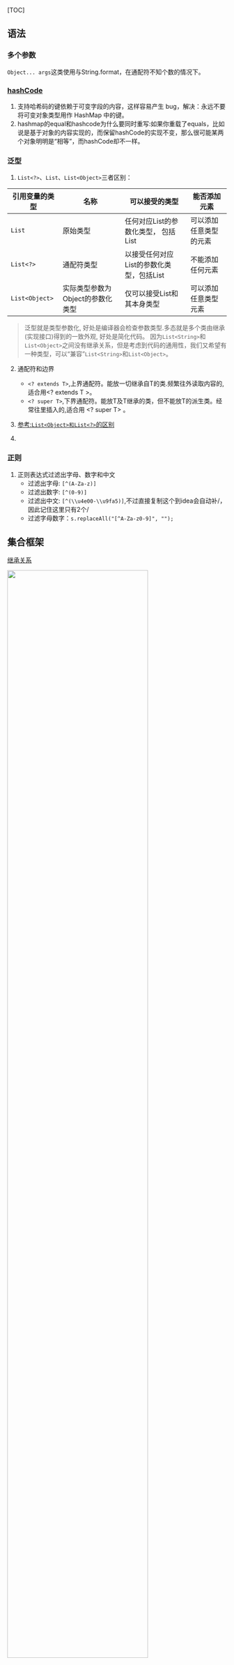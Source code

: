  [TOC] 

## 语法
### 多个参数
`Object... args`这类使用与String.format，在通配符不知个数的情况下。

### [hashCode](https://www.ibm.com/developerworks/cn/java/j-5things3/index.html?ca=drs-)

1. 支持哈希码的键依赖于可变字段的内容，这样容易产生 bug，解决：永远不要将可变对象类型用作 HashMap 中的键。
2. hashmap的equal和hashcode为什么要同时重写:如果你重载了equals，比如说是基于对象的内容实现的，而保留hashCode的实现不变，那么很可能某两个对象明明是“相等”，而hashCode却不一样。

### 泛型
1. `List<?>`、`List`、`List<Object>`三者区别：

| 引用变量的类型 | 名称                             | 可以接受的类型                           | 能否添加元素           |
| -------------- | -------------------------------- | ---------------------------------------- | ---------------------- |
| `List`         | 原始类型                         | 任何对应List的参数化类型， 包括List      | 可以添加任意类型的元素 |
| `List<?>`      | 通配符类型                       | 以接受任何对应List的参数化类型，包括List | 不能添加任何元素       |
| `List<Object>` | 实际类型参数为Object的参数化类型 | 仅可以接受List和其本身类型               | 可以添加任意类型元素   |

> 泛型就是类型参数化, 好处是编译器会检查参数类型.多态就是多个类由继承(实现接口)得到的一致外观, 好处是简化代码。
> 因为`List<String>`和`List<Object>`之间没有继承关系，但是考虑到代码的通用性，我们又希望有一种类型，可以“兼容”`List<String>`和`List<Object>`。

2. 通配符和边界
   - `<? extends T>`,上界通配符。能放一切继承自T的类.频繁往外读取内容的,适合用<? extends T >。
   - `<? super T>`,下界通配符。能放T及T继承的类，但不能放T的派生类。经常往里插入的,适合用 <? super T> 。

3. [参考:`List<Object>和List<?>`的区别](https://www.jianshu.com/p/f25da582f592)
4. 

### 正则

1. 正则表达式过滤出字母、数字和中文
   - 过滤出字母: `[^(A-Za-z)]`
   - 过滤出数字: `[^(0-9)]`
   - 过滤出中文: `[^(\\u4e00-\\u9fa5)]`,不过直接复制这个到idea会自动补/，因此记住这里只有2个/
   - 过滤字母数字：`s.replaceAll("[^A-Za-z0-9]", ""); `

## 集合框架

[继承关系](https://segmentfault.com/a/1190000014240704)

   <img src="https://github.com/xuzhuang1996/MyJava/blob/master/img/面试/collect.jpeg" width=80% height=80% />

### List

1. 特点：有序，存储顺序与取出顺序一致。

#### ArrayList

1. 结构图7：

   <img src="https://github.com/xuzhuang1996/MyJava/blob/master/img/面试/7ArrayList.png" width=80% height=80% />

2. 实现了List接口，可以List基本操作；实现了RandomAccess接口，作为一个标识，表示可以快速随机访问元素。

3. 底层数组，线程不安全。将数据存在Object[] elementData中。

4. `add(E e)`方法：

   - 检查一下数组的容量是否足够：size+1即当前增加元素所需要的容量minCapacity，如果是增加的第一个元素，设置minCapacity为默认10。
   - 所需容量minCapacity与当前容量elementData.length比较，如果数组长度不够，扩容1.5倍。如果还小，扩充为minCapacity。返回`Arrays.copyOf(elementData, newCapacity);`而Arrays.copyOf底层是System.arraycopy。

5. `remove(int index)`方法，跟`add(int index,E element)`一样，底层元素移动都是System.arraycopy实现。删除元素时不会减少容量，若减少容量则调用trimToSize()

#### 线程安全的ArrayList

1. Collections.synchronizedList(list)

   1. 在所有方法都加关键字，另外官方文档是建议我们在遍历的时候加锁处理的。

      List list = Collections.synchronizedList(new ArrayList());
         synchronized (list) {
            Iterator i = list.iterator(); // Must be in synchronized block
            while (i.hasNext())
      	  foo(i.next());
         }
         //因为该方法没加锁
         @Override
         public Iterator<T> iterator() {
             return backingList.iterator();
         }

2. CopyOnWriteArrayList

   1. add(E)时直接用ReentrantLock锁住代码块。拷贝一份新的，指向原数组，并且使用volatile修饰数组来保证修改后的可见性。

      private transient volatile Object[] array;

   2. add(int,E)同样用该锁，然后按index分2部分进行copy出一份新的数组进行相关的操作，在执行完修改操作后将原来集合指向新的集合来完成修改操作；

3. 特性：

   1. synchronizedList适合对数据要求较高的情况，但是因为读写全都加锁，所有效率较低。
   2. CopyOnWriteArrayList效率较高，适合读多写少的场景，因为在读的时候读的是旧集合，所以它的实时性不高。

#### LinkedList

1. 结构图8：

   <img src="https://github.com/xuzhuang1996/MyJava/blob/master/img/面试/8LinkedList.png" width=80% height=80% />

2. 实现了List接口，可以List基本操作；实现了Deque接口，可以操作队列。没有实现RandomAccess接口，不可快速随机访问元素。

3. 底层双向链表，线程不安全。注意：双向链表不是循环链表，只能说节点有前指针与后指针。

4. `add(E e)`方法，往链表最后添加元素。

5. `get(int index)`方法：如果下标小于长度的一半就从头遍历，否则从尾遍历。set方法类似。

### Vector

1. 底层数组，线程安全。扩容是直接扩一倍。

### 总结

1. 查询多用ArrayList，增删多用LinkedList
2. 实现了RandomAccess接口的list，优先选择普通for循环
3. 未实现RandomAccess接口的ist， 优先选择iterator遍历
4. [ArrayList与LinkedList的对比](https://github.com/Snailclimb/JavaGuide/blob/master/%E9%9D%A2%E8%AF%95%E5%BF%85%E5%A4%87/%E7%BE%8E%E5%9B%A2-%E8%BF%9B%E9%98%B6%E7%AF%87.md#%E4%B8%89-%E8%81%8A%E8%81%8A-java-%E4%B8%AD%E7%9A%84%E9%9B%86%E5%90%88%E5%90%A7%EF%BC%81)

### Set

1. 特点：元素不可重复。

#### HashSet

1. 底层哈希表，即一个数组，其中元素为链表。

#### TreeSet

1. 底层红黑树。

#### LinkedHashSet

1. 底层哈希表与链表组成。

### Map

1. Collections.unmodifiableMap(cache);返回一个不可修改的视图
1. [红黑树](http://www.sohu.com/a/201923614_466939)特性：
   - 根节点总是黑色的；
   - 每个叶子节点都是红色
   - 如果节点是红色的，则它的父子节点必须是黑色；
   - [从根节点到叶节点或空子节点的每条路径，必须包含相同数目的黑色节点](https://www.cnblogs.com/CarpenterLee/p/5503882.html)

#### HashMap

1. 结构图

   <img src="https://github.com/xuzhuang1996/MyJava/blob/master/img/面试/9Hashmap.png" width=80% height=80% />

2. 为何红黑树？我的理解：

   1. 不光是为了存储，更多的是为了建立索引树，便于搜索。
   2. 常见的二叉搜索树，一般容易极端情况退化成链表；而平衡树好，但是每次插入容易旋转啥的，很费时；现在红黑树调整可以分为两类：一类是颜色调整，即改变某个节点的颜色；另一类是结构调整，集改变检索树的结构关系,不完全L树的平衡条件的，即每个节点的左子树和右子树的高度最多差1的二叉查找树。红黑是用非严格的平衡来换取增删节点时候旋转次数的降低。O(㏒(n))

3. 底层数组+链表(拉链法)，即散列表

4. Hashmap的扩容需要满足两个条件：当前数据存储的数量（即size()）大小必须大于等于阈值；当前加入的数据是否发生了hash冲突

5. `put(K key,V value)`方法。

   - 以key计算哈希值,这里面的key.hashCode()是Object方法，就是任何对象都有一个哈希码hashCode。接着计算`hashCode^hashCode>>>16`，才是最终的哈希值。下面解释这样计算的原因。

         static final int hash(Object key) {
             int h;
             return (key == null) ? 0 : (h = key.hashCode()) ^ (h >>> 16);
         }

    - 接着，执行put操作。散列表容量n,而哈希值范围很广，为了将哈希值缩小范围正好对应在[0,n-1]上做数组下标，采用&运算，这样不管哈希值多大，高于n的二进制位全部为0，计算的结果就在[0,n-1]。现在解释`hashCode^hashCode>>>16`，如果很多哈希码高位差异大而低位相同，直接计算`(n - 1) & hash`的值相同的情况会增加，导致碰撞概率增大。而这样计算后，此时的低位实际上是高位与低位的结合，增加了随机性。

#### ConCurrentHashMap

1. 特性：

   - JDK1.8底层是链表+数组+红黑树
   - 支持高并发的访问和更新，线程安全
   - 检索操作不用加锁，get方法非阻塞
   - key和value都不允许为null

    >Hashtable是在每个方法上都加上了Synchronized完成同步，效率低下。1.8的ConcurrentHashMap通过在部分加锁和利用CAS算法来实现同步。1.7是采用分段锁。

2. [在原先HashMap的基础上采取的方案](https://www.jianshu.com/p/c0642afe03e0)。

## NIO流

1. Non-blocking，与IO的区别：
   - IO是面向流的，NIO是面向缓冲区的。
   - IO流是阻塞的，NIO流是不阻塞的。NIO中，一个线程请求写入一些数据到某通道，但不需要等待它完全写入，这个线程同时可以去做别的事情,真正的IO操作是内核线程。而IO则是：当一个线程调用read() 或 write()时，该线程被阻塞，直到有一些数据被读取，或数据完全写入。该线程在此期间不能再干任何事情了
   - [NIO的核心是selector中的事件通知](http://www.fanyeong.com/2016/09/19/%E5%AF%B9nio%E7%9A%84%E4%B8%80%E7%82%B9%E7%90%86%E8%A7%A3/).
     - 在BIO中,每来一个连接请求，服务器都将分配一个线程来处理这个连接，这个线程专门用来处理读写等事件，直到连接关闭。阻塞并不是IO读写，而是在IO等待。
     - 而NIO中每次来连接都丢给专门处理连接的线程来将请求注册到Selectors，即一个线程用于接受请求；一个线程池用于（或者自己新建一个线程）处理请求——完成读写数据的操作
   - Selectors（选择器）。选择器用于使用单个线程处理多个通道。线程之间的切换对于操作系统来说是昂贵的。 选择器是一个可以监视多个通道的对象，使用Selector的话，我们必须把Channel注册到Selector上，然后就可以调用Selector的select()方法。这个方法会进入阻塞，直到有一个channel的状态符合条件。当方法返回后，线程可以处理这些事件

### 原理

1. [来源1](https://tech.meituan.com/2016/11/04/nio.html)

2. [来源2](https://segmentfault.com/a/1190000003063859) 

3. 文件描述符fd

   1. 文件描述符在形式上是一个非负整数,它是一个索引值，指向内核为每一个进程所维护的**该进程打开文件的记录表**。
   2. 当程序打开一个现有文件或者创建一个新文件时，内核向进程返回一个文件描述符。

4. 首先缓存IO的过程：

   1. 等待数据准备。数据会先被拷贝到操作系统内核的缓冲区中
   2. 将数据从内核拷贝到进程中 ，即从操作系统内核的缓冲区拷贝到应用程序的地址空间。

5. 而NIO的工作原理是：当用户进程发出read操作时，如果kernel中的数据还没有准备好，那么它并不会block用户进程，而是立刻返回一个error。从用户进程角度讲 ，它发起一个read操作后，并不需要等待，而是马上就得到了一个结果。因此，用户进程需要不断的主动询问kernel数据好了没有。

6. 而在kernel内核内部，用单个process处理所有IO请求，即不断的轮询所负责的所有socket，当某个socket有数据准备好了，就通知用户进程：

   2. 当用户进程调用了selector.select，没有事件到来，那么整个进程会被block。而同时，kernel会“监视”所有selector负责的socket。
   3. 如果有事件到来，即任何一个socket中的数据准备好了，将执行系统调用（Linux 2.6之前是select、poll，2.6之后是epoll）。新事件到来的时候，会在selector上注册标记位，标示可读、可写或者有连接到来。这个时候用户进程再调用read操作，将数据从kernel拷贝到用户进程

    >select是阻塞的，无论是通过操作系统的通知（epoll）还是不停的轮询(select，poll)，这个函数是阻塞的。所以你可以放心大胆地在一个while(true)里面调用这个函数而不用担心CPU空转。

7. select，poll，epoll都是**IO多路复用**的机制，但本质上都是同步I/O，而异步I/O则无需自己负责进行读写.

   1. `int select (int n, fd_set *readfds, fd_set *writefds, fd_set *exceptfds, struct timeval *timeout);`底层数组
      1. select监视writefds、readfds、和exceptfds。
      2. 调用后select函数会阻塞，直到有描述符就绪（有数据 可读、可写、或者有except），或者超时（timeout指定等待时间，如果立即返回设为null即可），函数返回。当select函数返回后，可以通过遍历fdset，来找到就绪的描述符。
      3. 缺点在于单个进程能够监视的文件描述符的数量存在最大限制,Linux上一般为1024
   2. poll,和select函数一样，poll返回后，需要轮询pollfd来获取就绪的描述符。select和poll都需要在返回后，通过遍历文件描述符来获取已经就绪的socket。事实上，同时连接的大量客户端在一时刻可能只有很少的处于就绪状态，因此随着监视的描述符数量的增长，其效率也会线性下降。底层链表。
   3. epoll。底层红黑树
      1. `int epoll_create(int size);`,创建一个epoll的句柄，参数size并不是限制了epoll所能监听的描述符最大个数，只是对内核初始分配内部数据结构的一个建议
      2. `int epoll_ctl(int epfd, int op, int fd, struct epoll_event *event)；`对指定描述符fd执行op操作，将描述符和感兴趣的事件注册到epoll实例，即红黑树进行增删改
      3. `int epoll_wait(int epfd, struct epoll_event * events, int maxevents, int timeout);`阻塞等待IO事件,返回需要处理的事件数目，并会将就绪的描述符存储到events参数中。如返回0表示已超时。
   4. epoll对上面2个的缺点处理：
      1. 监视的描述符数量不受限制，就是树的大小。
      1. 遍历：epoll事先通过epoll_ctl()来注册一个文件描述符，一旦基于某个文件描述符就绪时，内核会采用类似callback的回调机制，迅速激活这个文件描述符，当进程调用epoll_wait() 时便得到通知。此处去掉了遍历文件描述符，而是通过监听回调的的机制。

### Channel

[来源](https://mp.weixin.qq.com/s?__biz=MzU4NDQ4MzU5OA==&mid=2247483966&idx=1&sn=d5cf18c69f5f9ec2aff149270422731f&chksm=fd98545fcaefdd49296e2c78000ce5da277435b90ba3c03b92b7cf54c6ccc71d61d13efbce63#rd)

1. FileChannel： 用于文件的数据读写。使用：
   - 开启FileChannel。无法直接打开抽象类FileChannel，需要通过 InputStream，OutputStream或RandomAccessFile获取FileChannel。
   - 从FileChannel读取数据read()/写入数据write()
   - 关闭FileChannel
2. DatagramChannel： 用于UDP的数据读写
   - 获取DataGramChannel
   - 接收/发送消息
3. SocketChannel： 用于TCP的数据读写，一般是客户端实现

  - 通过SocketChannel连接到远程服务器
  - 创建读数据/写数据缓冲区对象来读取服务端数据或向服务端发送数据
  - 关闭SocketChannel

4. ServerSocketChannel: 允许我们监听TCP链接请求，每个请求会创建会一个SocketChannel，一般是服务器实现

   - 通过ServerSocketChannel 绑定ip地址和端口号

   - 通过ServerSocketChannelImpl的accept()方法创建一个SocketChannel对象用户从客户端读/写数据

   - 创建读数据/写数据缓冲区对象来读取客户端数据或向客户端发送数据

   - 关闭SocketChannel和ServerSocketChannel

     >非阻塞模式.在使用传统的ServerSocket和Socket的时候,很多时候程序是会阻塞的,比如 serversocket.accept()的时候都会阻塞 accept()方法除非等到客户端socket的连接或者被异常中断,否则会一直等待下去;在ServerSocket与Socket的方式中 服务器端往往要为每一个客户端(socket)分配一个线程,而每一个线程都有可能处于长时间的阻塞状态中.而过多的线程也会影响服务器的性能;在JDK1.4引入了非阻塞的通信方式,这样使得服务器端只需要一个线程就能处理所有客户端socket的请求

5. Scatter / Gather

   - Scatter: 从一个Channel读取的信息分散到N个缓冲区中(Buufer)

         ByteBuffer header = ByteBuffer.allocate(128);
          ByteBuffer body = ByteBuffer.allocate(128);
          ByteBuffer [] array = {header,body}
          channel.read(array);
          //read()方法内部会负责把数据按顺序写进传入的buffer数组内。一个buffer写满后，接着写到下一个buffer中。
          //举个例子，假如通道中有200个字节数据，那么header会被写入128个字节数据，body会被写入72个字节数据；

   - Gather: 将N个Buffer里面内容按照顺序发送到一个Channel.

     >无论是scatter还是gather操作，都是按照buffer在数组中的顺序来依次读取或写入的

6. 通道之间的数据传输。以上都是通道与缓冲的传输，通道之间可以传输。在Java NIO中如果一个channel是FileChannel类型的，那么他可以直接把数据传输到另一个channel。

### Selector（选择器）

[来源](https://mp.weixin.qq.com/s?__biz=MzU4NDQ4MzU5OA==&mid=2247483970&idx=1&sn=d5e2b133313b1d0f32872d54fbdf0aa7&chksm=fd985423caefdd354b587e57ce6cf5f5a7bec48b9ab7554f39a8d13af47660cae793956e0f46#rd)

1. 用于检查一个或多个NIO Channel（通道）的状态是否处于可读、可写。使用Selector的好处在于： 使用更少的线程来就可以来处理通道了， 相比使用多个线程，避免了线程上下文切换带来的开销。

2. SelectionKey表示了一个特定的通道对象和一个特定的选择器对象之间的注册关系.
   - `OP_CONNECT`,连接就绪
   - `OP_ACCEPT`,接收就绪
   - `OP_READ`,读就绪
   - `OP_WRITE`, 写就绪
3. select(),返回的int值表示有多少通道已经就绪
   - int select()：阻塞到至少有一个通道在你注册的事件上就绪了。
   - int select(long timeout)：和select()一样，但最长阻塞时间为timeout毫秒。
   - int selectNow()：非阻塞，只要有通道就绪就立刻返回。
4. 一旦调用select()方法，并且返回值不为0时，则 可以通过调用Selector的selectedKeys()方法来访问已选择键集合 。`Set selectedKeys=selector.selectedKeys(); `,进而可以放到和某SelectionKey关联的Selector和Channel

### 问题：

- System.out.println()是什么？println是PrintStream的一个方法。out是一个静态PrintStream类型的成员变量，System是一个java.lang包中的类，用于和底层的操作系统进行交互。
- File类，它主要用于知道一个文件的属性，读写权限，大小等信息
- RandomAccessFile，它在java.io包中是一个特殊的类，既不是输入流也不是输出流，它两者都可以做到。


### AIO

1. 特点：
   - 读完后通知
   - 不会加快IO，只是读完后进行通知
   - 使用回调函数，进行业务处理。能够胜任那些重量级，读写过程长的任务

## Java8

### Lambda

#### 应用

1. 前提：

   1. 方法的参数或者局部变量类型必须为接口。抽象类都不行
   2. 接口中有且仅有一个抽象方法。（equal方法因为object已实现不算，default修饰的方法也不算）

2. lambda例子

       //最初。匿名的内部类不能访问外部的索引值。如果只是一个值，没有修改过，那是可以访问的，但是如果修改过就不能使用，即需要final，即使不声明，也不能修改。
       ExecutorService executorService = Executors.newFixedThreadPool(10);
       for(int i = 0; i < 5; i++) {
         int temp = i;
         executorService.submit(new Runnable() {
           public void run() {
             //If uncommented the next line will result in an error
             //System.out.println("Running task " + i); 
             //local variables referenced from an inner class must be final or effectively final
       
             System.out.println("Running task " + temp); 
           }
         });
       }
       executorService.shutdown();
       
       //一次演变
       ExecutorService executorService = Executors.newFixedThreadPool(10)；            
       IntStream.range(0, 5)
        .forEach(i -> 
          executorService.submit(new Runnable() {
            public void run() {
              System.out.println("Running task " + i); 
            }
          }));
       executorService.shutdown();
       
       //二次演变
       IntStream.range(0, 5)
                .forEach(i -> executorService.submit(() -> System.out.println("Running task " + i)));

3. 将一个list中所有元素合在一起：不用reduce

       names.stream()
            .collect(Collectors.joining(", "))

4. 尽管lambda 表达式没有任何错误，但它的语法对于当前这个任务而言过于复杂。为了理解 (parameters) -> body 的用途，我们需要进入 body（在 -> 的右侧）来查看该形参发生了什么。如果该lambda表达式没有对该形参执行任何实际操作，则付出的努力就白费了。在此情况下，将传递 lambda 表达式替换为方法引用会比较有益。

       numbers.stream()
              .forEach(e -> System.out.println(e));
       //方法引用  
       numbers.stream()
              .forEach(System.out::println);

   如果 lambda 表达式的目的仅是将一个形参传递给实例方法，那么可以将它替换为实例上的方法引用

         e -> this.increment(e)
         this::increment

   如果传递表达式要传递给静态方法，可以将它替换为类上的方法引用

         e -> Integer.valueOf(e)
         Integer::valueOf

   如果形参是方法调用的目标,跟静态类似

         .map(e -> e.doubleValue())
         className::doubleValue

    一个构造函数调用

         .collect(toCollection(() -> new LinkedList<Double>()));
         .collect(toCollection(LinkedList::new));

    reduce传递2个参数的调用

         .reduce(0, (total, e) -> Integer.sum(total, e)));
         .reduce(0, Integer::sum));

5. lambda中闭包携带状态的方式是：闭包保留着 状态value 的一个副本

#### 原理

1. 实例：

       //目的接口，
       interface Swim{
           void fun();
       }
       public class Lambda {
           public static void main(String[] args) {
               fun(() -> System.out.println("6"));
           }
           /**匿名内部类方式，
           fun(new Swim() {
             @Override
             public void fun() {
                 System.out.println("6");
             }
           });**/
           
           public static void fun(Swim swim){
               swim.fun();
           }
       }

2. lambda会在该类Lambda中生成一个私有静态方法，比如mian方法中第一次使用lambda：`lambda$main$0`，方法中的内容为lambda的表达式内容

       //javap -c -p C:\Users\wd\IdeaProjects\untitled\out\production\untitled\Lambda.class获取如下信息
       public class Lambda {
          public Lambda();
            Code:
               0: aload_0
               1: invokespecial #1                  // Method java/lang/Object."<init>":()V
               4: return
       
          public static void main(java.lang.String[]);
            Code:
               0: invokedynamic #2,  0              // InvokeDynamic #0:fun:()LSwim;
               5: invokestatic  #3                  // Method fun:(LSwim;)V
               8: return
       
          public static void fun(Swim);
            Code:
               0: aload_0
               1: invokeinterface #4,  1            // InterfaceMethod Swim.fun:()V
               6: return
       
          private static void lambda$main$0();
            Code:
               0: getstatic     #5                  // Field java/lang/System.out:Ljava/io/PrintStream;
               3: ldc           #6                  // String 6
               5: invokevirtual #7                  // Method java/io/PrintStream.println:(Ljava/lang/String;)V
               8: return
        }

3. 然后在运行中动态生成一个内部类，实现目的接口Swim，并重写抽象方法，重写内容就是调用原先类新增的静态私有方法`Lambda.lambda$main$0();`。具体类生成方式：在`C:\Users\wd\IdeaProjects\untitled\out\production\untitled>`目录下执行命令：`java -Djdk.internal.lambda.dumpProxyClasses com.Lambda`,在正常的Java执行命令下加上这个参数，即可保存lambda动态生成的匿名内部类class数据到一个文件中。

       package com;
       import java.lang.invoke.LambdaForm.Hidden;
       
       // $FF: synthetic class
       final class Lambda$$Lambda$1 implements Swim {
           private Lambda$$Lambda$1() {
           }
       
           @Hidden
           public void fun() {
               Lambda.lambda$main$0();
           }
       }

### Stream

1. [流stream的原理](https://www.ibm.com/developerworks/cn/java/j-lo-java8streamapi/)。这篇文章学习流必须看。

   1. 操作包括：

     - Intermediate：map (mapToInt, flatMap 等)、 filter、 distinct、 sorted、 peek、 limit、 skip、 parallel、 sequential、 unordered。Intermediate 操作永远是惰性化的。也就是说没有Terminal操作，Intermediate操作并不会执行，比如在Intermediate中打印数据则不会打印出来。
       - arrayList.stream().map(e -> e * 3 + 2).mapToInt(Integer::intValue).sum();
     - Terminal：forEach、 forEachOrdered、 toArray、 reduce、 collect、 min、 max、 count、 anyMatch、 allMatch、 noneMatch、 findFirst、 findAny、 iterator
     - Short-circuiting：anyMatch、 allMatch、 noneMatch、 findFirst、 findAny、 limit

   2. 一次性使用。terminal操作之后无法再次进行terminal操作。
   3. 可以并行计算parallelStream。缺点是结果打乱之前顺序,以及线程安全问题。
   4. 注意：reduce(),如果没有设置初始种子，返回的是 Optional，也就是可能没有值进行reduce操作。而如果指定了初始值，就返回具体的对象 

2. 流转数组

       Integer[] integers = Stream.of(1, 2, 3, 4, 5).toArray(Integer[]::new);

3. 转Map等

       employees.stream().collect(Collectors.toMap( e -> e.getEmpId(),  e -> e));

4. IntStream数值流，[为了减少Integer与int计算时的拆装箱问题而引入](https://www.jianshu.com/p/e429c517e9cb)。

   1. iterate ： 依次对每个新生成的值应用函数

          //生成流，首元素为 0，之后依次加 2
          Stream.iterate(0, n -> n + 2)

   2. 注意流的使用顺序

          //输出0.1后继续运行
          IntStream.iterate(0, i -> (i + 1) % 2).distinct().limit(6).forEach(System.out::println);
          //输出0.1后停止
          IntStream.iterate(0, i -> (i + 1) % 2).limit(6).distinct().forEach(System.out::println); 

### 函数式编程思想

1. Function接口，一般将函数作为参数进行引用传递，需要关注的是Function本身是一种行为。

   > `::`，[双冒号](https://www.cnblogs.com/tietazhan/p/7486937.html)。`Function<String, String> f = String::toUpperCase`,这里通过这种方式调用成员方法，将其赋值给Function，则默认Function的第一个参数为该类的实例对象。如果toUpperCase有参数，则不能使用该方式调用，除非重载的方法没有参数。

2. [Function<T, R>，T—函数的输入类型，R-函数的输出类型。](https://www.orchome.com/935)lambda的写法就是Function内部写一个方法T为输入，使用的时候调用apply或者compose等就是相当于重写了该方法，获取返回。因为apply方法是必须实现的，而compose、andThen是default关键字修饰。

```
// 我的理解是，compose与andThen的顺序正好相反。即两个function执行顺序相反，同时将前者的输出作为后一个function的输入
Function<Integer, Integer> function1 = (value) -> value * value;
Function<Integer, Integer> function2 = (value) -> value * 2;
function1.compose(function2).apply(10); // 400
function1.andThen(function2).apply(10); // 200
```

3. 当然，对于需要重复使用的Function，可以事前定义好，像写函数一样，在具体使用的时候直接赋值。然后调用时直接用apply方法传参数就好了。

4. 将Function作为函数参数的意义：提前将行为抽象出来，在使用的时候定义具体的行为方式，而不是一个一个直接定义函数。解耦。比如：求年龄>20,求年龄<20岁等过滤时，不用定义函数，用Function实现过滤输出。

```
public class function {
    public static void main(String[] args) {
        // function传递行为
        compute(1, value -> value + 10);
        compute(1, value -> value * 2);
        // 非function
        compute1(1);
        compute2(1);
    }

    public static int compute(int a, Function<Integer, Integer> function){
        return  function.apply(a);
    }

    public static int compute1(int a){
        return a + 10;
    }

    public static int compute2(int a){
        return a * 2;
    }
}
```

5. BiFunction，如果想利用Function接口实现两个输入参数一个输出，做不到，因此有了BiFunction。不过BiFunction只有andThen方法，因为BiFunction只能返回一个输出，compose中将Function作为输入的话，下一个执行的行为是BiFunction，需要2个输入，不可。

6. Predicate接口，针对一个参数的，用于判断lambda的方法体中表达式真假。跟Function接口一样，将判断作为一种行为抽象出来，作为参数传递。

7. Supplier接口，不需要参数，返回一个结果。一般用于工厂方法。

8. BinaryOperator接口，`interface BinaryOperator<T> extends BiFunction<T,T,T>`,用法我觉得跟C++的operator类似。定义两个对象之间的计算得到另一个对象。当然远不止这样的功能。比如在该接口中只有2个静态方法：
   - minBy(Comparator<T> c),返回两个对象间较小的一个。
   - maxBy()

### ForkJoin

1. parallelStream底层使用该框架，将一个大任务拆分为很多小任务来异步执行。包含三个模块：

   1. 线程池ForkJoinPool,继承自AbstractExecutorService,

      <img src="https://github.com/xuzhuang1996/MyJava/blob/master/img/Thread/pool.png" width=100% height=100% />

   2. 任务对象ForkJoinTask,实现Future接口。

   3. 执行任务的线程ForkJoinWorkerThread，继承自Thread类。

2. 原理包括分治法以及工作窃取  

3. 案例：

       package com;
       
       import java.util.concurrent.ForkJoinPool;
       import java.util.concurrent.RecursiveTask;
       
       public class ForkJoin {
           public static void main(String[] args) {
               ForkJoinPool forkJoinPool = new ForkJoinPool(); //创建一个线程池
               SumTask sumTask = new SumTask(1, 100000000);  // 创建一个线程池
               forkJoinPool.invoke(sumTask);  //提交任务
           }
       }
       
       // 创建一个求和的任务,该任务需继承RecursiveTask
       class SumTask extends RecursiveTask<Long> {
           //任务量拆分的临界值
           private long THRESHOLD = 3000L;
           //任务计算中的起始值跟结束值，比如计算3000到6000的值
           private long start = 0L;
           private long end = 0L;
       
           public SumTask(long start, long end) {
               this.start = start;
               this.end = end;
           }
       
           @Override
           protected Long compute() {
               long len = end - start;
       
               if (len > THRESHOLD){
                   //如果需要拆分,按2分法的方式进行拆分
                   long middle = (start + end) / 2;
                   SumTask left = new SumTask(start, middle);
                   left.fork();
                   SumTask right = new SumTask(middle + 1, end);
                   right.fork();
       
                   return left.join() + right.join();
               }else{
                   //如果需要计算
                   return (end + start) * len / 2;
               }
           }
       }

### Optional

1. 常见用法

       Optional<String> stringOptional = Optional.of("");
       stringOptional = Optional.empty();
       stringOptional.orElse(""); //如果stringOptional有值，就用自己的值，否则用orElse的值。泛型
       stringOptional.ifPresent(s -> System.out.println(s)); //与lambda的结合，如果有值就调用
       
       //在JDK1.9后改进了 Optional 类增加了 ifPresentOrElse 方法
       Optional.ofNullable(user).ifPresentOrElse(u -> {
          user.getName();
          user.getAge();
       }, () -> {
          System.err.println("user 对象为null");
       });
       
       //
       public String getUpperUserName2(Optional<User>op){
          String upperName=op. map(u->u.getUserName())
                            . map(s->s.toUpperCase())
                            . orE1se("null"); 
          return upperName;
        }

### 日期

1. 原先Date存在线程不安全等问题。现在使用LocalTime时分秒、LocalDate年月日、LocalDateTime具体时间

2. 相比之前，多了一些方法：

       LocalDate now = LocalDate.now();
       LocalDate localDate = LocalDate.of(2010, 1 ,1);
       now.isAfter(localDate); //时间的比较挺常用的
       now.isBefore(localDate);
       // 时间解析格式，有了自带的格式。但是LocalDate没有，需要自己解析
       LocalDateTime now = LocalDateTime.now();
       DateTimeFormatter dtf = DateTimeFormatter.ISO_DATE_TIME;
       String date = now.format(dtf); // 2019-12-09T18:48:13.14
       DateTimeFormatter dtf = DateTimeFormatter.ofPattern("yyyy-MM-dd"); // 或者自定义格式，注意时间方式MM月yyyy年dd天，都是有具体规范。线程安全

3. Duration计算时间的距离

       LocalDateTime now = LocalDateTime.now();
       LocalDateTime end = LocalDateTime.now();
       Duration duration = Duration.between(now, end);
       duration.toDays(); // 相差的天数，这里LocalTime也可以
       duration.toHours();

4. Period计算日期的距离

       LocalDate now = LocalDate.now();
       LocalDate end = LocalDate.now();
       Period period = Period.between(now, end); // 后面时间-前面时间
       period.getMonths();

### Instant

1. 时间戳，用于处理1970.1.1 00:00:00以来的秒与纳秒



## Effictive Java

### 静态工厂方法

1. 适用于基于接口的框架。其中，接口为静态工厂方法提供恰当的返回类型。
2. 例如：OPCEServiceFactory产生实例，而OPCEServiceInf为接口。所有实例都实现了OPCEServiceInf接口。得益于**静态工厂方法返回对象的类可以根据输入参数的不同而不同**。使用这种静态工厂方法需要客户端通过接口而不是实现类来引用返回的对象，这通常是良好的实践。

3. 例如：服务提供者框架JDBC。
   1. 服务接口，它表示实现。即Connection
   2. 提供者注册 API，提供者用来注册实现。即DriverManager.registerDriver
   3. 服务访问 API，客户端使用该 API 获取服务的实例。DriverManager.getConnection
   4. 服务提供者接口，它描述了一个生成服务接口实例的工厂对象。在没有服务提供者接口的情况下，必须对实现进行反射实例化。即Driver接口。即`Class.forName("com.mysql.jdbc.Driver")`
4. 缺点：很难找到对应的实例。需要通过编码规范命名：
   - from —— 类型转换方法，它接受单个参数并返回此类型的相应实例，例如：`Date d = Date.from(instant);`。
   - create 或 newInstance —— 该方法保证每次调用返回一个新的实例，例如：`Object newArray = Array.newInstance(classObject, arrayLen)`;
   - 除非有令人信服的理由，否则不要提供独立于构造方法或静态工厂的公共初始化方法。

### builder模式

1. 优势：builder 的参数可以在构建方法的调用之间进行调整，以改变创建的对象。 builder 可以在创建对象时自动填充一些属性，例如每次创建对象时增加的序列号。
2. 劣势：builder 模式比伸缩构造方法模式更冗长，因此只有在有足够的参数时才值得使用它，比如四个或更多。

### 私有构造方法

1. 工具类（utility classes）不是设计用来被实例化的。因此提供一个私有构造方法。

### 依赖注入优于硬连接资源（hardwiring resources）

1. 许多类依赖于一个或多个底层资源。例如，拼写检查器依赖于字典。不要用单例和静态工具类来实现依赖一个或多个底层资源的类，且该资源的行为会影响到该类的行为；也不要直接用这个类来创建这些资源。而应该将这些资源或者工厂传给构造器（或者静态工厂，或者构建器），通过它们来创建类。这个实践就被称作依赖注人，它极大地提升了类的灵活性、可重用性和可测试性。

### 避免创建不必要的对象

1. 工厂方法 `Boolean.valueOf(String)` 比构造方法 `Boolean(String)` 更可取，后者在 Java 9 中被弃用。构造方法每次调用时都必须创建一个新对象，而工厂方法永远不需要这样做，在实践中也不需要。

### 关闭资源使用try

1. try-with-resources。要使用这个构造，资源必须实现 `AutoCloseable` 接口。

2. 例如：

   ```java
   // try-with-resources with a catch clause
   static String firstLineOfFile(String path, String defaultVal) {
       try (BufferedReader br = new BufferedReader(
              new FileReader(path))) {
           return br.readLine();
       } catch (IOException e) {
           return defaultVal;
       }
   }
   ```

3. 由于底层物理设备发生故障，对 `readLine` 方法的调用可能会引发异常，并且由于相同的原因，调用 `close` 方法可能会失败。 在这种情况下，第二个异常完全冲掉了第一个异常。 在异常堆栈跟踪中没有第一个异常的记录，这可能使实际系统中的调试非常复杂——通常这是你想要诊断问题的第一个异常。

### 组合优于继承

1. 父类的实现可能会从发布版本不断变化，如果是这样，子类可能会被破坏，即使它的代码没有任何改变。 因此，一个子类必须与其超类一起更新而变化.
2. 存在继承的情况下，方法向超类方向集中，数据向子类方向集中

### 接口优于抽象类

1. 你可以通过提供一个抽象的骨架实现类（abstract skeletal implementation class）来与接口一起使用，将接口和抽象类的优点结合起来。 接口定义了类型，可能提供了一些默认的方法，而骨架实现类在原始接口方法的顶层实现了剩余的非原始接口方法。 继承骨架实现需要大部分的工作来实现一个接口。 这就是模板方法设计模式。

### 接口仅用来定义类型

1. 当类实现接口时，该接口作为一种类型（type），可以用来引用类的实例。因此，一个类实现了一个接口，因此表明客户端可以如何处理类的实例。**为其他目的定义接口是不合适的**。

### 重载

1. **重载（overloaded）方法之间的选择是静态的，而重写（overridden）方法之间的选择是动态的**。 

## 异常

1. IllegalArgumentException。检查参数有效性。一般应该在执行计算之前显式检查方法的参数。
2. IllegalStateException。非法状态异常。例如，如果在某个对象被正确地初始化之前，调用者就企图使用这个对象，就会抛出这个异常。如果我们在一个方法中需要抛出IllegalStateException，那么说明这个方法具有**implicit dependencies**
3. **不要直接重用 Exception、RuntimeException、Throwable 或者 Error。** 对待这些类要像对待抽象类一样。
4. 抛出与抽象对应的异常。
   1. 如果方法抛出的异常与它所执行的任务没有明显的联系，这种情形将会使人不知所措。
   2. 为了避免这个问题， **更高层的实现应该捕获低层的异常，同时抛出可以按照高层抽象进行解释的异常。**这种做法称为异常转译。

### 异常种类

1. [算术异常类](https://www.cnblogs.com/cvst/p/5822373.html)：ArithmeticExecption。除以0等。
2. 空指针异常类：NullPointerException
3. 类型强制转换异常：ClassCastException
4. 数组下标越界异常：ArrayIndexOutOfBoundsException
5. 文件未找到异常：FileNotFoundException
6. 字符串转换为数字异常：NumberFormatException
7. java.lang.OutOfMemoryError：内存不足错误。
8. java.lang.StackOverflowError：堆栈溢出错误。当一个应用递归调用的层次太深而导致堆栈溢出时抛出该错误。
9. java.lang.UnsupportedClassVersionError。JDK版本不同异常。换一个打包版本就行
10. [异常捕获后何时抛出？何时自己处理？](https://juejin.im/post/5ae66791f265da0b92655c5d)
    1. 尽量将异常统一抛给上层调用者，由上层调用者统一之时如何进行处理。如果在每个出现异常的地方都直接进行处理，会导致程序异常处理流程混乱，不利于后期维护和异常错误排查。由上层统一进行处理会使得整个程序的流程清晰易懂。 


## 小工具

1. 界面输入密码繁琐。然后将其粘贴到书签栏，形成一个书签。

   ```javascript
   javascript:$('#name').val('admin');
   $('#pwd').val('123456');
   $('#submitDataverify').click();
   ```


## 参考

1. [Effictive Java](https://www.bookstack.cn/read/effective-java-3rd-chinese/docs-README.md)
2. [郑教练博客](http://arganzheng.life/)
